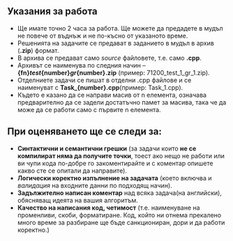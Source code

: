 ## Указания за работа

* Ще имате точно 2 часа за работа. Ще можете да предадете в мудъл не повече от въднъж и не по-късно от указаното време.
* Решенията на задачите се предават в заданието в мудъл в архив (**.zip**) формат.
* В архива се предават само *source* файловете, т.е. само **.cpp**. 
* Архивът се наименува по следния начин – **{fn}_test_{number}_gr_{number}.zip** (пример: 71200_test_1_gr_1.zip). 
* Отделниете задачи се пишат в отделни .cpp файлове и се наименуват с **Task_{number}.cpp**(пример: Task_1.cpp).  
* Където е казано да се направи масив от n елемента, означава предварително да се задели достатъчно памет за масива, така че да може да се работи само с първите n елемента.  

## При оценяването ще се следи за:
* **Синтактични и семантични грешки** (за задачи които **не се компилират няма да получите точки**, тоест ако нещо не работи или ви чупи кода по-добре го закоментирайте и с коментар опишете какво сте се опитали да направите).
* **Логически коректно изпълнение на задачата** (което включва и  *валидация* на входните данни по подходящ начин).
* **Задължително написан коментар** над всяка задача(на английски), обясняващ идеята на вашия алгоритъм.
* **Качество на написания код, четимост** (т.е. наименуване на променливи, скоби, форматиране. Код, който ни отнема прекалено много време за разбиране ще бъде санкциониран, дори и да работи коректно.)